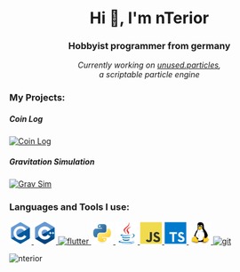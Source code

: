 <h1 align="center">Hi 👋, I'm nTerior</h1>
<h3 align="center">Hobbyist programmer from germany</h3>

<p align="center">
  <i>
    Currently working on <a href="https://github.com/nTerior/unused.particles">unused.particles</a>,<br/>
    a scriptable particle engine
  </i>
</p>

### My Projects:

##### Coin Log
[![Coin Log](https://svg.bookmark.style/api?url=https://github.com/nTerior/CoinLog&mode=dark&style=notion)](https://github.com/nTerior/CoinLog)
##### Gravitation Simulation
[![Grav Sim](https://svg.bookmark.style/api?url=https://github.com/nTerior/GravSim&mode=dark&style=notion)](https://github.com/nTerior/GravSim)

<h3 align="left">Languages and Tools I use:</h3>
<p align="left">
  <a href="https://www.cprogramming.com/" target="_blank" rel="noreferrer">
    <img src="https://raw.githubusercontent.com/devicons/devicon/master/icons/c/c-original.svg" alt="c" width="40" height="40" />
  </a>
  <a href="https://www.w3schools.com/cpp/" target="_blank" rel="noreferrer">
    <img src="https://raw.githubusercontent.com/devicons/devicon/master/icons/cplusplus/cplusplus-original.svg" alt="cplusplus" width="40" height="40" />
  </a>
  <a href="https://flutter.dev" target="_blank" rel="noreferrer">
    <img src="https://www.vectorlogo.zone/logos/flutterio/flutterio-icon.svg" alt="flutter" width="40" height="40" />
  </a>
  <a href="https://www.python.org" target="_blank" rel="noreferrer">
    <img src="https://raw.githubusercontent.com/devicons/devicon/master/icons/python/python-original.svg" alt="python" width="40" height="40" />
  </a>
  <a href="https://www.java.com" target="_blank" rel="noreferrer">
    <img src="https://raw.githubusercontent.com/devicons/devicon/master/icons/java/java-original.svg" alt="java" width="40" height="40" />
  </a>
  <a href="https://developer.mozilla.org/en-US/docs/Web/JavaScript" target="_blank" rel="noreferrer">
    <img src="https://raw.githubusercontent.com/devicons/devicon/master/icons/javascript/javascript-original.svg" alt="javascript" width="40" height="40" />
  </a>
  <a href="https://www.typescriptlang.org/" target="_blank" rel="noreferrer">
    <img src="https://raw.githubusercontent.com/devicons/devicon/master/icons/typescript/typescript-original.svg" alt="typescript" width="40" height="40" />
  </a>
  <a href="https://www.linux.org/" target="_blank" rel="noreferrer">
    <img src="https://raw.githubusercontent.com/devicons/devicon/master/icons/linux/linux-original.svg" alt="linux" width="40" height="40" />
  </a>
  <a href="https://git-scm.com/" target="_blank" rel="noreferrer">
    <img src="https://www.vectorlogo.zone/logos/git-scm/git-scm-icon.svg" alt="git" width="40" height="40" />
  </a>
</p>


<p><img align="left" src="https://github-readme-stats.vercel.app/api/top-langs?username=nterior&show_icons=true&theme=dark&locale=en&layout=compact" alt="nterior" /></p>

<!--<p><img align="center" src="https://github-readme-stats.vercel.app/api?username=nterior&show_icons=true&theme=dark&locale=en" alt="nterior" /></p>-->
